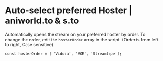 # Auto-select preferred Hoster | aniworld.to & s.to

Automatically opens the stream on your preferred hoster by order.
To change the order, edit the `hosterOrder` array in the script. (Order is from left to right, Case sensitive)

`const hosterOrder = [ 'Vidoza', 'VOE', 'Streamtape'];`